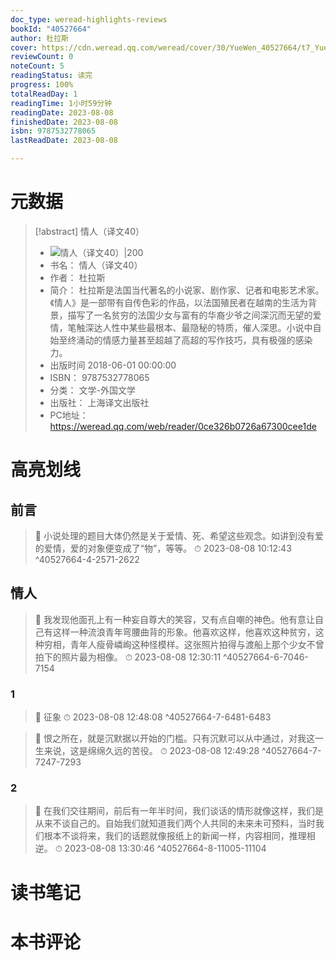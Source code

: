 ```yaml
---
doc_type: weread-highlights-reviews
bookId: "40527664"
author: 杜拉斯
cover: https://cdn.weread.qq.com/weread/cover/30/YueWen_40527664/t7_YueWen_40527664.jpg
reviewCount: 0
noteCount: 5
readingStatus: 读完
progress: 100%
totalReadDay: 1
readingTime: 1小时59分钟
readingDate: 2023-08-08
finishedDate: 2023-08-08
isbn: 9787532778065
lastReadDate: 2023-08-08

---
```

# 元数据
> [!abstract] 情人（译文40）
> - ![ 情人（译文40）|200](https://cdn.weread.qq.com/weread/cover/30/YueWen_40527664/t7_YueWen_40527664.jpg)
> - 书名： 情人（译文40）
> - 作者： 杜拉斯
> - 简介： 杜拉斯是法国当代著名的小说家、剧作家、记者和电影艺术家。《情人》是一部带有自传色彩的作品，以法国殖民者在越南的生活为背景，描写了一名贫穷的法国少女与富有的华裔少爷之间深沉而无望的爱情，笔触深达人性中某些最根本、最隐秘的特质，催人深思。小说中自始至终涌动的情感力量甚至超越了高超的写作技巧，具有极强的感染力。
> - 出版时间 2018-06-01 00:00:00
> - ISBN： 9787532778065
> - 分类： 文学-外国文学
> - 出版社： 上海译文出版社
> - PC地址：https://weread.qq.com/web/reader/0ce326b0726a67300cee1de

# 高亮划线

## 前言

> 📌 小说处理的题目大体仍然是关于爱情、死、希望这些观念。如讲到没有爱的爱情，爱的对象便变成了“物”，等等。 
> ⏱ 2023-08-08 10:12:43 ^40527664-4-2571-2622

## 情人

> 📌 我发现他面孔上有一种妄自尊大的笑容，又有点自嘲的神色。他有意让自己有这样一种流浪青年弯腰曲背的形象。他喜欢这样，他喜欢这种贫穷，这种穷相，青年人瘦骨嶙峋这种怪模样。这张照片拍得与渡船上那个少女不曾拍下的照片最为相像。 
> ⏱ 2023-08-08 12:30:11 ^40527664-6-7046-7154

### 1

> 📌 征象 
> ⏱ 2023-08-08 12:48:08 ^40527664-7-6481-6483

> 📌 恨之所在，就是沉默据以开始的门槛。只有沉默可以从中通过，对我这一生来说，这是绵绵久远的苦役。 
> ⏱ 2023-08-08 12:49:28 ^40527664-7-7247-7293

### 2

> 📌 在我们交往期间，前后有一年半时间，我们谈话的情形就像这样，我们是从来不谈自己的。自始我们就知道我们两个人共同的未来未可预料，当时我们根本不谈将来，我们的话题就像报纸上的新闻一样，内容相同，推理相逆。 
> ⏱ 2023-08-08 13:30:46 ^40527664-8-11005-11104

# 读书笔记

# 本书评论
